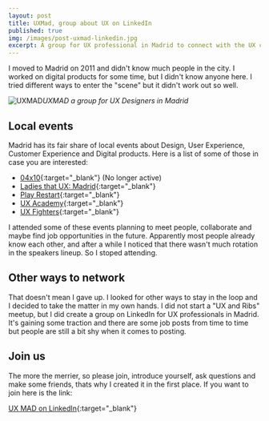 ```yaml
---
layout: post
title: UXMad, group about UX on LinkedIn
published: true
img: /images/post-uxmad-linkedin.jpg
excerpt: A group for UX professional in Madrid to connect with the UX community and share knowledge.
---
```


I moved to Madrid on 2011 and didn't know much people in the city. I worked on digital products for some time, but I didn't know anyone here. I tried different ways to enter the "scene" but it didn't work out so well.

![UXMAD]({{site.baseurl}}/images/UXMAD.png)*UXMAD a group for UX Designers in Madrid*

## Local events
Madrid has its fair share of local events about Design, User Experience, Customer Experience and Digital products. Here is a list of some of those in case you are interested:

- [04x10](https://vimeo.com/04x10){:target="_blank"} (No longer active)
- [Ladies that UX: Madrid](https://ladiesthatux.com/madrid/){:target="_blank"}
- [Play Restart](http://www.playrestart.es){:target="_blank"}
- [UX Academy](http://www.meetup.com/es-ES/UX-Academy/?chapter_analytics_code=UA-55896633-1){:target="_blank"}
- [UX Fighters](http://experiencefighters.com){:target="_blank"}

I attended some of these events planning to meet people, collaborate and maybe find job opportunities in the future. Apparently most people already know each other, and after a while I noticed that there wasn't much rotation in the speakers lineup. So I stoped attending.

## Other ways to network
That doesn't mean I gave up. I looked for other ways to stay in the loop and I decided to take the matter in my own hands. I did not start a "UX and Ribs" meetup, but I did create a group on LinkedIn for UX professionals in Madrid. It's gaining some traction and there are some job posts from time to time but people are still a bit shy when it comes to posting.

## Join us
The more the merrier, so please join, introduce yourself, ask questions and make some friends, thats why I created it in the first place.
If you want to join here is the link:

[UX MAD on LinkedIn](https://www.linkedin.com/groups/4816589){:target="_blank"}
